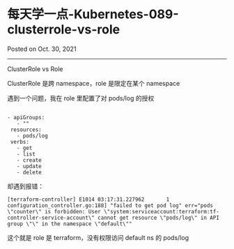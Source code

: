 # 每天学一点-Kubernetes-089-clusterrole-vs-role

Posted on Oct. 30, 2021

---

ClusterRole vs Role

ClusterRole 是跨 namespace，role 是限定在某个 namespace

遇到一个问题，我在 role 里配置了对 pods/log 的授权


```

- apiGroups:
   - ""
 resources:
   - pods/log
 verbs:
   - get
   - list
   - create
   - update
   - delete
```

却遇到报错：

`
[terraform-controller] E1014 03:17:31.227962       1 configuration_controller.go:188] "failed to get pod log" err="pods \"counter\" is forbidden: User \"system:serviceaccount:terraform:tf-controller-service-account\" cannot get resource \"pods/log\" in API group \"\" in the namespace \"default\""
`

这个就是 role 是 terraform，没有权限访问 default ns 的 pods/log